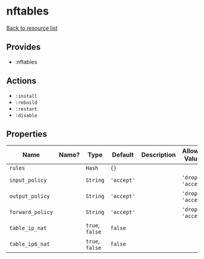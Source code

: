 # nftables

[Back to resource list](README.md#resources)

## Provides

- :nftables

## Actions

- `:install`
- `:rebuild`
- `:restart`
- `:disable`

## Properties

| Name                   | Name? | Type            | Default    | Description  | Allowed Values       |
| ---------------------- | ----- | ------------    | -------    | ------------ | -------------------- |
| `rules`                |       | `Hash`          | `{}`       |              |                      |
| `input_policy`         |       | `String`        | `'accept'` |              | `'drop'`, `'accept'` |
| `output_policy`        |       | `String`        | `'accept'` |              | `'drop'`, `'accept'` |
| `forward_policy`       |       | `String`        | `'accept'` |              | `'drop'`, `'accept'` |
| `table_ip_nat`         |       | `true`, `false` | `false`    |              |                      |
| `table_ip6_nat`        |       | `true`, `false` | `false`    |              |                      |
